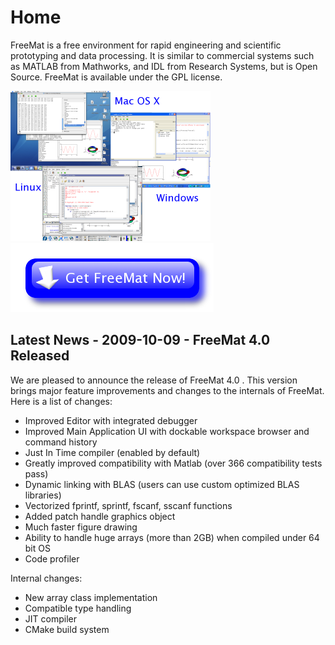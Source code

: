 Home
====

FreeMat is a free environment for rapid engineering and scientific prototyping and data processing. It is similar to commercial systems such as MATLAB from Mathworks, and IDL from Research Systems, but is Open Source. FreeMat is available under the GPL license.

<p><a href="screenshots.html"><img src="assets/screencap_composite_small.png" alt="Screen" /></a> <a href="download.html"><img src="assets/download.png" alt="Download" /></a></p>

Latest News - 2009-10-09 - FreeMat 4.0 Released
----------------------------------------------
We are pleased to announce the release of FreeMat 4.0 . This version brings major feature improvements and changes to the internals of FreeMat. Here is a  list of changes:

 * Improved Editor with integrated debugger
 * Improved Main Application UI with dockable workspace browser and command history
 * Just In Time compiler (enabled by default)
 * Greatly improved compatibility with Matlab (over 366 compatibility tests pass)
 * Dynamic linking with BLAS (users can use custom optimized BLAS libraries)
 * Vectorized fprintf, sprintf, fscanf, sscanf functions
 * Added patch handle graphics object
 * Much faster figure drawing
 * Ability to handle huge arrays (more than 2GB) when compiled under 64 bit OS
 * Code profiler

Internal changes:

 * New array class implementation
 * Compatible type handling
 * JIT compiler
 * CMake build system  
